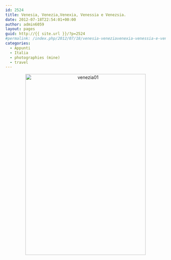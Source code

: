 ```yaml
---
id: 2524
title: Venesia, Venezia,Venexia, Venessia e Venezsia.
date: 2012-07-18T22:54:01+00:00
author: admin6059
layout: pages
guid: http://{{ site.url }}/?p=2524
#permalink: /index.php/2012/07/18/venesia-veneziavenexia-venessia-e-venezsia/
categories:
  - Appunti
  - Italia
  - photographies (mine)
  - travel
---
```

<p style="text-align: center;">
  <img class="aligncenter size-full wp-image-3520" src="http://{{ site.url }}/wp-content/uploads/2012/07/venezia01-1.jpg" alt="venezia01" width="378" height="567" srcset="http://{{ site.url }}/wp-content/uploads/2012/07/venezia01-1.jpg 378w, http://{{ site.url }}/wp-content/uploads/2012/07/venezia01-1-200x300.jpg 200w" sizes="(max-width: 378px) 100vw, 378px" />
</p>